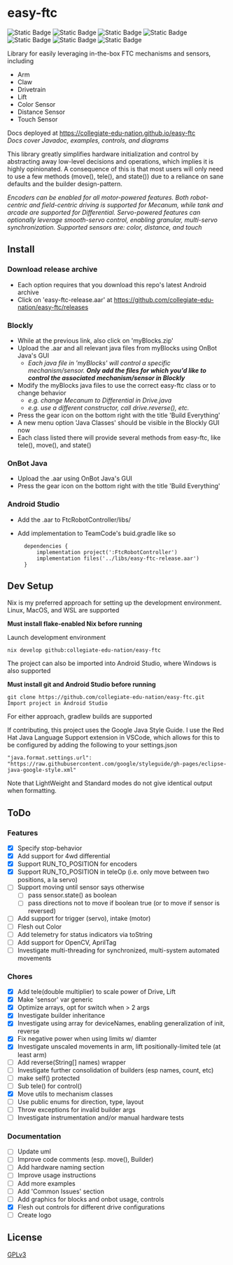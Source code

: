 # easy-ftc
![Static Badge](https://img.shields.io/badge/Version-1.0-blue)
![Static Badge](https://img.shields.io/badge/FTC_SDK-10.1.1-blue)
![Static Badge](https://img.shields.io/badge/Android_API-30-blue)
![Static Badge](https://img.shields.io/badge/OpenJDK-21.0.4-blue)
![Static Badge](https://img.shields.io/badge/Platforms-Linux,_macOS,_Windows-green)
![Static Badge](https://img.shields.io/badge/Coverage-97%25-green)
![Static Badge](https://img.shields.io/badge/Powered_by_Nix-grey?logo=nixOS&logoColor=white)

Library for easily leveraging in-the-box FTC mechanisms and sensors, including
* Arm
* Claw
* Drivetrain
* Lift
* Color Sensor
* Distance Sensor
* Touch Sensor

Docs deployed at https://collegiate-edu-nation.github.io/easy-ftc<br>
<i>Docs cover Javadoc, examples, controls, and diagrams</i>

This library greatly simplifies hardware initialization and control by abstracting away low-level decisions and operations, which implies it is highly opinionated. A consequence of this is that most users will only need to use a few methods (move(), tele(), and state()) due to a reliance on sane defaults and the builder design-pattern.

<i>Encoders can be enabled for all motor-powered features. Both robot-centric and field-centric driving is supported for Mecanum, while tank and arcade are supported for Differential. Servo-powered features can optionally leverage smooth-servo control, enabling granular, multi-servo synchronization. Supported sensors are: color, distance, and touch</i>

## Install

### Download release archive
* Each option requires that you download this repo's latest Android archive
* Click on 'easy-ftc-release.aar' at https://github.com/collegiate-edu-nation/easy-ftc/releases

### Blockly
* While at the previous link, also click on 'myBlocks.zip'
* Upload the .aar and all relevant java files from myBlocks using OnBot Java's GUI
    * <i>Each java file in 'myBlocks' will control a specific mechanism/sensor. <b>Only add the files for which you'd like to control the associated mechanism/sensor in Blockly</b></i>
* Modify the myBlocks java files to use the correct easy-ftc class or to change behavior
    * <i>e.g. change Mecanum to Differential in Drive.java
    * e.g. use a different constructor, call drive.reverse(), etc.</i>
* Press the gear icon on the bottom right with the title 'Build Everything'
* A new menu option 'Java Classes' should be visible in the Blockly GUI now
* Each class listed there will provide several methods from easy-ftc, like tele(), move(), and state()

### OnBot Java
* Upload the .aar using OnBot Java's GUI
* Press the gear icon on the bottom right with the title 'Build Everything'

### Android Studio
* Add the .aar to FtcRobotController/libs/
* Add implementation to TeamCode's buid.gradle  like so

        dependencies {
            implementation project(':FtcRobotController')
            implementation files('../libs/easy-ftc-release.aar')
        }

## Dev Setup
Nix is my preferred approach for setting up the development environment. Linux, MacOS, and WSL are supported

<b>Must install flake-enabled Nix before running</b>

Launch development environment

    nix develop github:collegiate-edu-nation/easy-ftc

The project can also be imported into Android Studio, where Windows is also supported

<b>Must install git and Android Studio before running</b>

    git clone https://github.com/collegiate-edu-nation/easy-ftc.git
    Import project in Android Studio

For either approach, gradlew builds are supported

If contributing, this project uses the Google Java Style Guide. I use the Red Hat Java Language Support extension in VSCode, which allows for this to be configured by adding the following to your settings.json

    "java.format.settings.url": "https://raw.githubusercontent.com/google/styleguide/gh-pages/eclipse-java-google-style.xml"

Note that LightWeight and Standard modes do not give identical output when formatting.

## ToDo
### Features
- [x] Specify stop-behavior
- [x] Add support for 4wd differential
- [x] Support RUN_TO_POSITION for encoders
- [x] Support RUN_TO_POSITION in teleOp (i.e. only move between two positions, a la servo)
- [ ] Support moving until sensor says otherwise
    - [ ] pass sensor.state() as boolean
    - [ ] pass directions not to move if boolean true (or to move if sensor is reversed)
- [ ] Add support for trigger (servo), intake (motor)
- [ ] Flesh out Color
- [ ] Add telemetry for status indicators via toString
- [ ] Add support for OpenCV, AprilTag
- [ ] Investigate multi-threading for synchronized, multi-system automated movements

### Chores
- [x] Add tele(double multiplier) to scale power of Drive, Lift
- [x] Make 'sensor' var generic
- [x] Optimize arrays, opt for switch when > 2 args
- [x] Investigate builder inheritance
- [x] Investigate using array for deviceNames, enabling generalization of init, reverse
- [x] Fix negative power when using limits w/ diamter
- [x] Investigate unscaled movements in arm, lift positionally-limited tele (at least arm)
- [ ] Add reverse(String[] names) wrapper
- [ ] Investigate further consolidation of builders (esp names, count, etc)
- [ ] make self() protected
- [ ] Sub tele() for control()
- [x] Move utils to mechanism classes
- [ ] Use public enums for direction, type, layout
- [ ] Throw exceptions for invalid builder args
- [ ] Investigate instrumentation and/or manual hardware tests

### Documentation
- [ ] Update uml
- [ ] Improve code comments (esp. move(), Builder)
- [ ] Add hardware naming section
- [ ] Improve usage instructions
- [ ] Add more examples
- [ ] Add 'Common Issues' section
- [ ] Add graphics for blocks and onbot usage, controls
- [x] Flesh out controls for different drive configurations
- [ ] Create logo

## License
[GPLv3](COPYING)